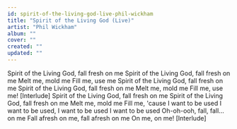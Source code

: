 ```yaml
---
id: spirit-of-the-living-god-live-phil-wickham
title: "Spirit of the Living God (Live)"
artist: "Phil Wickham"
album: ""
cover: ""
created: ""
updated: ""
---
```


Spirit of the Living God, fall fresh on me
Spirit of the Living God, fall fresh on me
Melt me, mold me
Fill me, use me
Spirit of the Living God, fall fresh on me
Spirit of the Living God, fall fresh on me
Melt me, mold me
Fill me, use me!
[Interlude]
Spirit of the Living God, fall fresh on me
Spirit of the Living God, fall fresh on me
Melt me, mold me
Fill me, 'cause I want to be used
I want to be used, I want to be used
I want to be used
Oh-oh-ooh, fall, fall... on me
Fall afresh on me, fall afresh on me
On me, on me!
[Interlude]